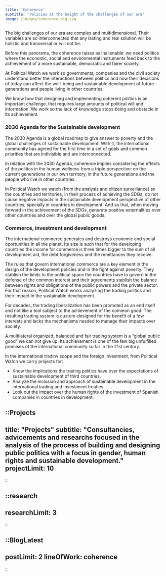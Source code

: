 ```yaml
---
title: 'Coherence'
subtitle: 'Policies at the height of the challenges of our era'
image: /images/coherence-big.svg
---
```


<md-content with-projects-toc>

The big challenges of our era are complex and multidimensional. Their variables are so interconnected that any lasting and real solution will be holistic and transversal or will not be.

Before this panorama, the coherence raises as inalienable: we need politics where the economic, social and environmental instruments feed back to the achievement of a more sustainable, democratic and fairer society.

At Political Watch we work so governments, companies and the civil society understand better the interactions between politics and how their decisions of today can affect the well-being and sustainable development of future generations and people living in other countries.

We know how that designing and implementing coherent politics is an important challenge, that requires large amounts of political will and information. We work so the lack of knowledge stops being and obstacle in its achievement.

### 2030 Agenda for the Sustainable development

The 2030 Agenda is a global roadmap to give answer to poverty and the global challenges of sustainable development. With it, the international community has agreed for the first time in a set of goals and common priorities that are indivisible and are interconnected.

In relation with the 2030 Agenda, coherence implies considering the effects of the politics in the human wellness from a triple perspective: en the current generations in our own territory, in the future generations and the people who live in other countries.

In Political Watch we watch (from the analysis and citizen surveillance) so the countries and territories, in their process of achieving the SDGs, do not cause negative impacts in the sustainable development perspective of other countries, specially in countries in development. And so that, when moving forward in the achievement of the SDGs, generate positive externalities over other countries and over the global public goods.

### Commerce, investment and development

The international commerce generates and destroys economic and social oportunities in all the planet. Its size is such that for the developing countries the income for commerce is three times bigger to the sum of all development aid, the debt forgiveness and the remittances they receive.

The rules that govern international commerce are a key element in the design of the development policies and in the fight against poverty. They stablish the limits to the political space the countries have to govern in the defense of the common interest and their agreements stablish the balance between rights and obligations of the public powers and the private sector. For that reason, Political Watch works analyzing the trading politics and their impact in the sustainable development.

For decades, the trading liberalization has been promoted as an end itself and not like a tool subject to the achievement of the common good. The resulting trading system is custom-designed for the benefit of a few interests and lacks the mechanisms needed to manage their impacts over society.

A multilateral organized, balanced and fair trading system is a “global public good” we can not give up. Its achievement is one of the few big unfulfilled promises of the international community so far in the 21st century.

In the international tradinv scope and the foreign investment, from Political Watch we carry projects for:

* Know the implications the trading politics have over the expectations of sustainable development of third countries.
* Analyze the inclusion and approach of sustainable development in the international trading and investiment treaties.
* Look out the impact over the human rights of the investment of Spanish companies in countries in development.

</md-content>

::Projects
---
title: "Projects"
subtitle: "Consultancies, advicements and researchs focused in the analysis of the process of building and designing public politics with a focus in gender, human rights and sustainable development."
projectLimit: 10
---
::

::research
---
researchLimit: 3
---
::

::BlogLatest
---
postLimit: 2
lineOfWork: coherence
---
::